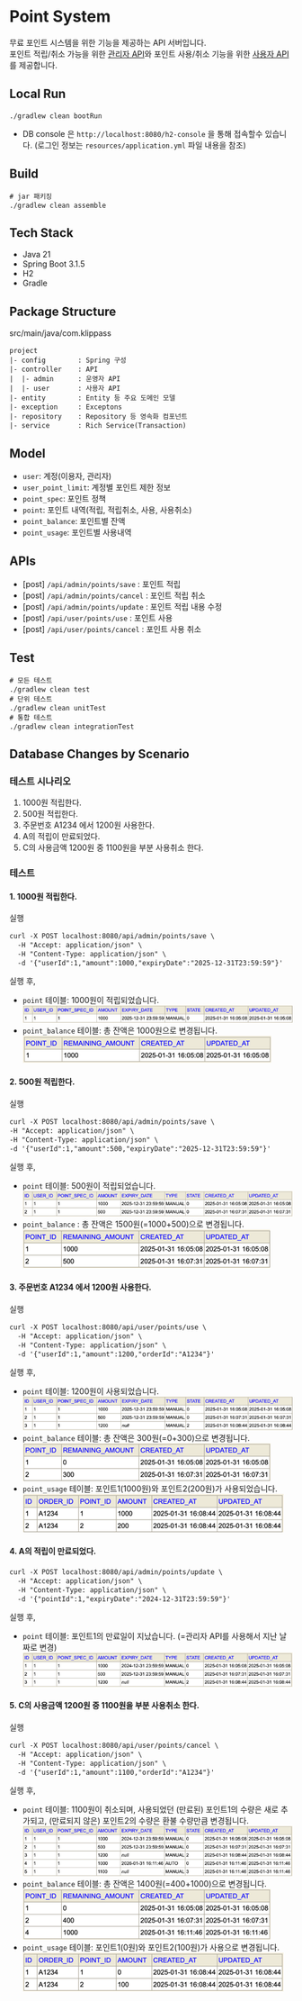 # Point System

무료 포인트 시스템을 위한 기능을 제공하는 API 서버입니다.  
포인트 적립/취소 가능을 위한 <ins>관리자 API</ins>와 포인트 사용/취소 기능을 위한 <ins>사용자 API</ins>를 제공합니다.

## Local Run
```
./gradlew clean bootRun
```
* DB console 은 `http://localhost:8080/h2-console` 을 통해 접속할수 있습니다. (로그인 정보는 `resources/application.yml` 파일 내용을 참조)

## Build
```
# jar 패키징
./gradlew clean assemble
```

## Tech Stack
* Java 21
* Spring Boot 3.1.5
* H2
* Gradle

## Package Structure
src/main/java/com.klippass
```
project
|- config        : Spring 구성
|- controller    : API 
|  |- admin      : 운영자 API
|  |- user       : 사용자 API
|- entity        : Entity 등 주요 도메인 모델
|- exception     : Exceptons
|- repository    : Repository 등 영속화 컴포넌트
|- service       : Rich Service(Transaction)
```

## Model
* `user`: 계정(이용자, 관리자)
* `user_point_limit`: 계정별 포인트 제한 정보
* `point_spec`: 포인트 정책
* `point`: 포인트 내역(적립, 적립취소, 사용, 사용취소)
* `point_balance`: 포인트별 잔액
* `point_usage`: 포인트별 사용내역

## APIs
* [post] `/api/admin/points/save` : 포인트 적립
* [post] `/api/admin/points/cancel` : 포인트 적립 취소
* [post] `/api/admin/points/update` : 포인트 적립 내용 수정
* [post] `/api/user/points/use` : 포인트 사용
* [post] `/api/user/points/cancel` : 포인트 사용 취소

## Test
```
# 모든 테스트
./gradlew clean test
# 단위 테스트
./gradlew clean unitTest
# 통합 테스트
./gradlew clean integrationTest
```

## Database Changes by Scenario

### 테스트 시나리오
1. 1000원 적립한다.
2. 500원 적립한다.
3. 주문번호 A1234 에서 1200원 사용한다.
4. A의 적립이 만료되었다.
5. C의 사용금액 1200원 중 1100원을 부분 사용취소 한다.

### 테스트
#### 1. 1000원 적립한다.
실행
```shell
curl -X POST localhost:8080/api/admin/points/save \
  -H "Accept: application/json" \
  -H "Content-Type: application/json" \
  -d '{"userId":1,"amount":1000,"expiryDate":"2025-12-31T23:59:59"}'
```
실행 후,  
* `point` 테이블: 1000원이 적립되었습니다.  
![img_9.png](img_9.png)
* `point_balance` 테이블: 총 잔액은 1000원으로 변경됩니다.  
![img_10.png](img_10.png)

#### 2. 500원 적립한다.
실행
```shell
curl -X POST localhost:8080/api/admin/points/save \
-H "Accept: application/json" \
-H "Content-Type: application/json" \
-d '{"userId":1,"amount":500,"expiryDate":"2025-12-31T23:59:59"}'
```
실행 후, 
* `point` 테이블: 500원이 적립되었습니다.  
![img_11.png](img_11.png)
* `point_balance` : 총 잔액은 1500원(=1000+500)으로 변경됩니다.  
![img_12.png](img_12.png)

#### 3. 주문번호 A1234 에서 1200원 사용한다.
실행
```shell
curl -X POST localhost:8080/api/user/points/use \
  -H "Accept: application/json" \
  -H "Content-Type: application/json" \
  -d '{"userId":1,"amount":1200,"orderId":"A1234"}'
```  
실행 후, 
* `point` 테이블: 1200원이 사용되었습니다.  
![img_13.png](img_13.png)
* `point_balance` 테이블: 총 잔액은 300원(=0+300)으로 변경됩니다.  
![img_14.png](img_14.png) 
* `point_usage` 테이블: 포인트1(1000원)와 포인트2(200원)가 사용되었습니다.   
![img_15.png](img_15.png)

#### 4. A의 적립이 만료되었다.
```shell
curl -X POST localhost:8080/api/admin/points/update \
  -H "Accept: application/json" \
  -H "Content-Type: application/json" \
  -d '{"pointId":1,"expiryDate":"2024-12-31T23:59:59"}'
```
실행 후,
* `point` 테이블: 포인트1의 만료일이 지났습니다. (=관리자 API를 사용해서 지난 날짜로 변경)  
![img_16.png](img_16.png)

#### 5. C의 사용금액 1200원 중 1100원을 부분 사용취소 한다.
실행
```shell
curl -X POST localhost:8080/api/user/points/cancel \
  -H "Accept: application/json" \
  -H "Content-Type: application/json" \
  -d '{"userId":1,"amount":1100,"orderId":"A1234"}'
```
실행 후, 
* `point` 테이블: 1100원이 취소되며, 사용되었던 (만료된) 포인트1의 수량은 새로 추가되고, (만료되지 않은) 포인트2의 수량은 환불 수량만큼 변경됩니다.  
![img_17.png](img_17.png)
* `point_balance` 테이블: 총 잔액은 1400원(=400+1000)으로 변경됩니다.  
![img_18.png](img_18.png)
* `point_usage` 테이블: 포인트1(0원)와 포인트2(100원)가 사용으로 변경됩니다.  
![img_19.png](img_19.png)